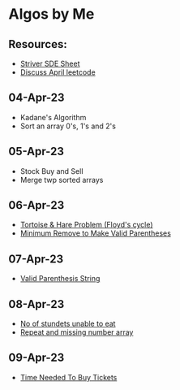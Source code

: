 # Algos by Me 

## Resources:
- [Striver SDE Sheet](https://takeuforward.org/interviews/strivers-sde-sheet-top-coding-interview-problems/)
- [Discuss April leetcode](https://leetcode.com/discuss/general-discussion/655704/April-LeetCoding-Challenge)

## 04-Apr-23
- Kadane's Algorithm
- Sort an array 0's, 1's and 2's

## 05-Apr-23
- Stock Buy and Sell
- Merge twp sorted arrays 

## 06-Apr-23
- [Tortoise & Hare Problem (Floyd's cycle)](./find_duplicate_number) 
- [Minimum Remove to Make Valid Parentheses](./min_rm_to_make_valid_parenthese/)

## 07-Apr-23
- [Valid Parenthesis String](./valid_parenthesis_string/)

## 08-Apr-23
- [No of stundets unable to eat](./noOfStudentsUnableToEat/)
- [Repeat and missing number array](./repeatAndMissingNumberArray/)

## 09-Apr-23
- [Time Needed To Buy Tickets](./timeNeededToBuyTickets/)